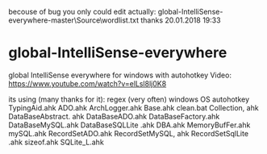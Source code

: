 becouse of bug you only could edit actually:
global-IntelliSense-everywhere-master\Source\wordlist.txt
 thanks
 20.01.2018 19:33
 
 

# global-IntelliSense-everywhere
global IntelliSense everywhere for windows with autohotkey
Video: https://www.youtube.com/watch?v=elLsl8lj0K8

its using (many thanks for it):
regex (very often)
windows OS
autohotkey
TypingAid.ahk
ADO.ahk
ArchLogger.ahk
Base.ahk
clean.bat
Collection, ahk
DataBaseAbstract. ahk
DataBaseADO.ahk
DataBaseFactory.ahk
DataBaseMySQL.ahk
DataBaseSQLLite .ahk
DBA.ahk
MemoryBufFer.ahk
mySQL.ahk
RecordSetADO.ahk
RecordSetMySQL, ahk
RecordSetSqlLite .ahk
sizeof.ahk
SQLite_L.ahk
